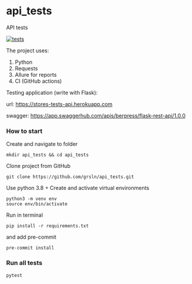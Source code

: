 # api_tests

API tests

[![tests](https://github.com/grsln/api_tests/actions/workflows/tests.yml/badge.svg)](https://github.com/grsln/api_tests/actions/workflows/tests.yml)

The project uses:

1. Python
2. Requests
3. Allure for reports
4. CI (GitHub actions)

Testing application (write with Flask):

url: https://stores-tests-api.herokuapp.com

swagger: https://app.swaggerhub.com/apis/berpress/flask-rest-api/1.0.0

### How to start

Create and navigate to folder

```
mkdir api_tests && cd api_tests
```

Clone project from GitHub

```
git clone https://github.com/grsln/api_tests.git
```

Use python 3.8 + Create and activate virtual environments

```
python3 -m venv env
source env/bin/activate
```

Run in terminal

```
pip install -r requirements.txt
```

and add pre-commit

```
pre-commit install
```

### Run all tests

```
pytest
```
